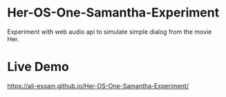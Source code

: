 # Her-OS-One-Samantha-Experiment
Experiment with web audio api to simulate simple dialog from the movie Her.

# Live Demo

https://ali-essam.github.io/Her-OS-One-Samantha-Experiment/
